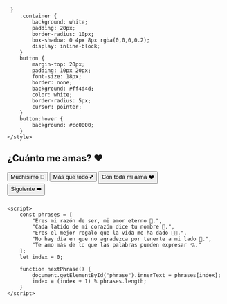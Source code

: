      }
        .container {
            background: white;
            padding: 20px;
            border-radius: 10px;
            box-shadow: 0 4px 8px rgba(0,0,0,0.2);
            display: inline-block;
        }
        button {
            margin-top: 20px;
            padding: 10px 20px;
            font-size: 18px;
            border: none;
            background: #ff4d4d;
            color: white;
            border-radius: 5px;
            cursor: pointer;
        }
        button:hover {
            background: #cc0000;
        }
    </style>
</head>
<body>
    <div class="container">
        <h2 id="question">¿Cuánto me amas? ❤️</h2>
        <button onclick="nextPhrase()">Muchísimo 💖</button>
        <button onclick="nextPhrase()">Más que todo 💕</button>
        <button onclick="nextPhrase()">Con toda mi alma ❤️</button>
        <br>
        <button onclick="nextQuestion()">Siguiente ➡️</button>
        <h3 id="phrase"></h3>
    </div>

    <script>
        const phrases = [
            "Eres mi razón de ser, mi amor eterno 💖.",
            "Cada latido de mi corazón dice tu nombre 💓.",
            "Eres el mejor regalo que la vida me ha dado 🎁💕.",
            "No hay día en que no agradezca por tenerte a mi lado 🌹.",
            "Te amo más de lo que las palabras pueden expresar 💘."
        ];
        let index = 0;

        function nextPhrase() {
            document.getElementById("phrase").innerText = phrases[index];
            index = (index + 1) % phrases.length;
        }
    </script>
</body>
</html>
